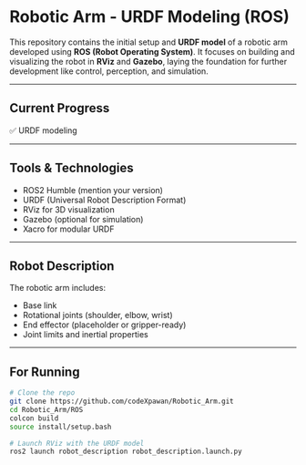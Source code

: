 # Robotic Arm - URDF Modeling (ROS)

This repository contains the initial setup and **URDF model** of a robotic arm developed using **ROS (Robot Operating System)**. It focuses on building and visualizing the robot in **RViz** and **Gazebo**, laying the foundation for further development like control, perception, and simulation.

---

## Current Progress

✅ URDF modeling  

---

## Tools & Technologies

- ROS2 Humble (mention your version)
- URDF (Universal Robot Description Format)
- RViz for 3D visualization
- Gazebo (optional for simulation)
- Xacro for modular URDF 

---

## Robot Description

The robotic arm includes:

- Base link
- Rotational joints (shoulder, elbow, wrist)
- End effector (placeholder or gripper-ready)
- Joint limits and inertial properties

---

## For Running
```bash
# Clone the repo
git clone https://github.com/codeXpawan/Robotic_Arm.git
cd Robotic_Arm/ROS
colcon build
source install/setup.bash

# Launch RViz with the URDF model
ros2 launch robot_description robot_description.launch.py
```

